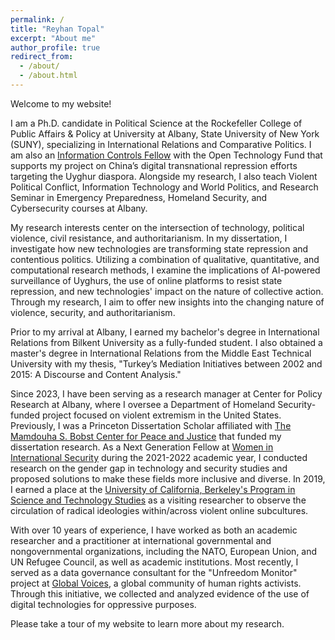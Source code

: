 ```yaml
---
permalink: /
title: "Reyhan Topal"
excerpt: "About me"
author_profile: true
redirect_from: 
  - /about/
  - /about.html
---
```


Welcome to my website!

I am a Ph.D. candidate in Political Science at the Rockefeller College of Public Affairs & Policy at University at Albany, State University of New York (SUNY), specializing in International Relations and Comparative Politics. I am also an [Information Controls Fellow](https://www.opentech.fund/fellows/reyhan-topal/) with the Open Technology Fund that supports my project on China’s digital transnational repression efforts targeting the Uyghur diaspora. Alongside my research, I also teach Violent Political Conflict, Information Technology and World Politics, and Research Seminar in Emergency Preparedness, Homeland Security, and Cybersecurity courses at Albany. 

My research interests center on the intersection of technology, political violence, civil resistance, and authoritarianism. In my dissertation, I investigate how new technologies are transforming state repression and contentious politics. Utilizing a combination of qualitative, quantitative, and computational research methods, I examine the implications of AI-powered surveillance of Uyghurs, the use of online platforms to resist state repression, and new technologies' impact on the nature of collective action. Through my research, I aim to offer new insights into the changing nature of violence, security, and authoritarianism.

Prior to my arrival at Albany, I earned my bachelor's degree in International Relations from Bilkent University as a fully-funded student. I also obtained a master's degree in International Relations from the Middle East Technical University with my thesis, "Turkey’s Mediation Initiatives between 2002 and 2015: A Discourse and Content Analysis."

Since 2023, I have been serving as a research manager at Center for Policy Research at Albany, where I oversee a Department of Homeland Security-funded project focused on violent extremism in the United States. Previously, I was a Princeton Dissertation Scholar affiliated with [The Mamdouha S. Bobst Center for Peace and Justice](https://bobst.princeton.edu/) that funded my dissertation research. As a Next Generation Fellow at [Women in International Security](https://wiisglobal.org/) during the 2021-2022 academic year, I conducted research on the gender gap in technology and security studies and proposed solutions to make these fields more inclusive and diverse. In 2019, I earned a place at the [University of California, Berkeley's Program in Science and Technology Studies](https://cstms.berkeley.edu/research/sts/) as a visiting researcher to observe the circulation of radical ideologies within/across violent online subcultures.

With over 10 years of experience, I have worked as both an academic researcher and a practitioner at international governmental and nongovernmental organizations, including the NATO, European Union, and UN Refugee Council, as well as academic institutions. Most recently, I served as a data governance consultant for the "Unfreedom Monitor" project at [Global Voices](https://globalvoices.org/), a global community of human rights activists. Through this initiative, we collected and analyzed evidence of the use of digital technologies for oppressive purposes.

Please take a tour of my website to learn more about my research.

